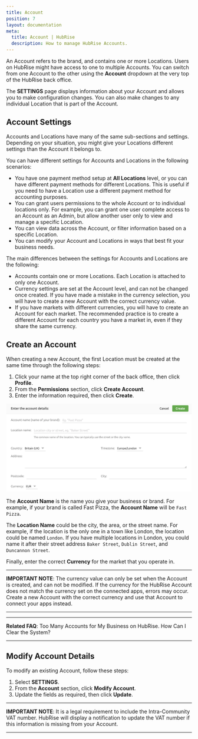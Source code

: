 ```yaml
---
title: Account
position: 7
layout: documentation
meta:
  title: Account | HubRise
  description: How to manage HubRise Accounts.
---
```


An Account refers to the brand, and contains one or more Locations. Users on HubRise might have access to one to multiple Accounts. You can switch from one Account to the other using the **Account** dropdown at the very top of the HubRise back office.


The **SETTINGS** page displays information about your Account and allows you to make configuration changes.
You can also make changes to any individual Location that is part of the Account.

## Account Settings

Accounts and Locations have many of the same sub-sections and settings. Depending on your situation, you might give your Locations different settings than the Account it belongs to.

You can have different settings for Accounts and Locations in the following scenarios:

- You have one payment method setup at **All Locations** level, or you can have different payment methods for different Locations.
  This is useful if you need to have a Location use a different payment method for accounting purposes.
- You can grant users permissions to the whole Account or to individual locations only.
  For example, you can grant one user complete access to an Account as an Admin, but allow another user only to view and manage a specific Location.
- You can view data across the Account, or filter information based on a specific Location.
- You can modify your Account and Locations in ways that best fit your business needs.

The main differences between the settings for Accounts and Locations are the following:

- Accounts contain one or more Locations. Each Location is attached to only one Account.
- Currency settings are set at the Account level, and can not be changed once created. If you have made a mistake in the currency selection, you will have to create a new Account with the correct currency value.
- If you have markets with different currencies, you will have to create an Account for each market. The recommended practice is to create a different Account for each country you have a market in, even if they share the same currency.

## Create an Account

When creating a new Account, the first Location must be created at the same time through the following steps:

1. Click your name at the top right corner of the back office, then click **Profile**.
2. From the **Permissions** section, click **Create Account**.
3. Enter the information required, then click **Create**.

![Create an account on HubRise](../images/064-en-2x-create-account.png)

The **Account Name** is the name you give your business or brand. For example, if your brand is called Fast Pizza, the **Account Name** will be `Fast Pizza`.

The **Location Name** could be the city, the area, or the street name. For example, if the location is the only one in a town like London, the location could be named `London`. If you have multiple locations in London, you could name it after their street address `Baker Street`, `Dublin Street`, and `Duncannon Street`.

Finally, enter the correct **Currency** for the market that you operate in.

---

**IMPORTANT NOTE**: The currency value can only be set when the Account is created, and can not be modified. If the currency for the HubRise Account does not match the currency set on the connected apps, errors may occur. Create a new Account with the correct currency and use that Account to connect your apps instead.

---

---

**Related FAQ**: <Link to="/docs/faqs/how-can-i-clear-accounts/">Too Many Accounts for My Business on HubRise. How Can I Clear the System?</Link>

---

## Modify Account Details

To modify an existing Account, follow these steps:

1. Select **SETTINGS**.
3. From the **Account** section, click **Modify Account**.
4. Update the fields as required, then click **Update**.

---

**IMPORTANT NOTE**: It is a legal requirement to include the Intra-Community VAT number. HubRise will display a notification to update the VAT number if this information is missing from your Account.

---